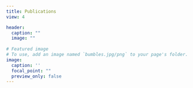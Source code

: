 ```yaml
---
title: Publications
view: 4

header:
  caption: ""
  image: ""
  
# Featured image
# To use, add an image named `bumbles.jpg/png` to your page's folder. 
image:
  caption: ''
  focal_point: ""
  preview_only: false
---
```


